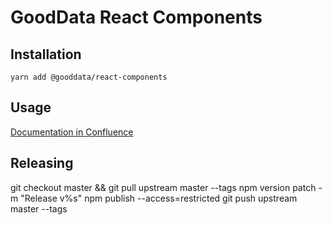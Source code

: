 # GoodData React Components

## Installation
```
yarn add @gooddata/react-components
```

## Usage
[Documentation in Confluence](https://confluence.intgdc.com/display/VS/React+Components)

## Releasing
git checkout master && git pull upstream master --tags
npm version patch -m "Release v%s"
npm publish --access=restricted
git push upstream master --tags
